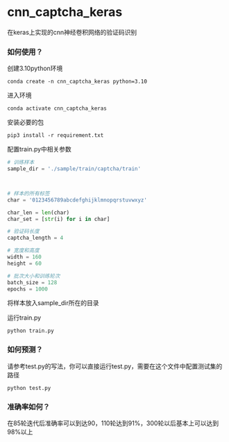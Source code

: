 # cnn_captcha_keras
在keras上实现的cnn神经卷积网络的验证码识别



### 如何使用？
创建3.10python环境
```shell
conda create -n cnn_captcha_keras python=3.10
```
进入环境
```shell
conda activate cnn_captcha_keras
```
安装必要的包
```shell
pip3 install -r requirement.txt
```

配置train.py中相关参数
```py
# 训练样本
sample_dir = './sample/train/captcha/train'



# 样本的所有标签
char = '0123456789abcdefghijklmnopqrstuvwxyz'

char_len = len(char)
char_set = [str(i) for i in char]

# 验证码长度
captcha_length = 4

# 宽度和高度
width = 160
height = 60

# 批次大小和训练轮次
batch_size = 128
epochs = 1000


```


将样本放入sample_dir所在的目录


运行train.py
```
python train.py
```



### 如何预测？
请参考test.py的写法，你可以直接运行test.py，需要在这个文件中配置测试集的路径
```
python test.py
```



### 准确率如何？
在85轮迭代后准确率可以到达90，110轮达到91%，300轮以后基本上可以达到98%以上

